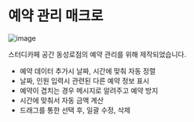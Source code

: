 # 예약 관리 매크로
![image](https://user-images.githubusercontent.com/66747535/100094069-cd0e3100-2e9b-11eb-8c77-5aa80bd52ab4.png)

스터디카페 공간 동성로점의 예약 관리를 위해 제작되었습니다.

- 예약 데이터 추가시 날짜, 시간에 맞춰 자동 정렬
- 날짜, 인원 입력시 관련된 다른 예약 정보 표시
- 예약이 겹치는 경우 메시지로 알려주고 예약 방지
- 시간에 맞춰서 자동 금액 계산
- 드래그를 통한 선택 후, 일괄 수정, 삭제
